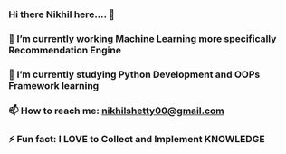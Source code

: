 ### Hi there Nikhil here....  👋




### 🔭 I’m currently working Machine Learning more specifically Recommendation Engine
### 🌱 I’m currently studying Python Development and OOPs Framework learning  
### 📫 How to reach me: nikhilshetty00@gmail.com
### ⚡ Fun fact: I LOVE to Collect and Implement KNOWLEDGE   


